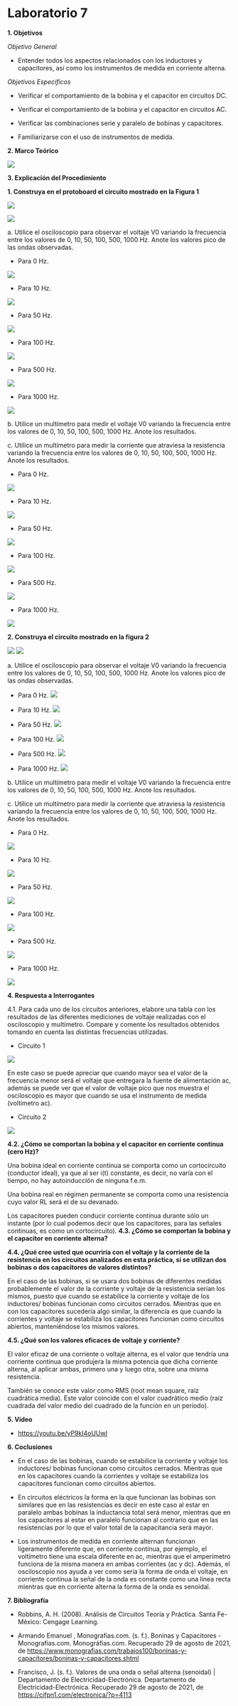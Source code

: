 # Laboratorio 7

__1. Objetivos__

*Objetivo General*

* Entender todos los aspectos relacionados con los inductores y capacitores, así como los instrumentos de medida en corriente alterna.

*Objetivos Específicos*

* Verificar el comportamiento de la bobina y el capacitor en circuitos DC.

* Verificar el comportamiento de la bobina y el capacitor en circuitos AC.

* Verificar las combinaciones serie y paralelo de bobinas y capacitores.

* Familiarizarse con el uso de instrumentos de medida.




__2. Marco Teórico__ 

![](https://github.com/ItzAdoc/ImaL7/blob/main/MarcoT.jpeg)


__3. Explicación del Procedimiento__

__1. Construya en el protoboard el circuito mostrado en la Figura 1__

![](https://github.com/ItzAdoc/ImaL7/blob/main/1.png)

![](https://github.com/ItzAdoc/ImaL7/blob/main/1.1.png)

a.	Utilice el osciloscopio para observar el voltaje V0 variando la frecuencia entre los valores de 0, 10, 50, 100, 500, 1000 Hz. Anote los valores pico de las ondas observadas.


* Para 0 Hz.

![](https://github.com/ItzAdoc/ImaL7/blob/main/a.0.png)

* Para 10 Hz.

![](https://github.com/ItzAdoc/ImaL7/blob/main/a.10.png)

* Para 50 Hz.

![](https://github.com/ItzAdoc/ImaL7/blob/main/a.50.png)

* Para 100 Hz.

![](https://github.com/ItzAdoc/ImaL7/blob/main/a.100.png)
* Para 500 Hz.

![](https://github.com/ItzAdoc/ImaL7/blob/main/a.500.png)

* Para 1000 Hz.

![](https://github.com/ItzAdoc/ImaL7/blob/main/a.1000.png)

b.	Utilice un multímetro para medir el voltaje V0 variando la frecuencia entre los valores de 0, 10, 50, 100, 500, 1000 Hz. Anote los resultados.

c.	Utilice un multímetro para medir la corriente que atraviesa la resistencia variando la frecuencia entre los valores de 0, 10, 50, 100, 500, 1000 Hz. Anote los resultados.

* Para 0 Hz.

![](https://github.com/ItzAdoc/ImaL7/blob/main/bc.0.png)

* Para 10 Hz.

![](https://github.com/ItzAdoc/ImaL7/blob/main/bc.10.png)

* Para 50 Hz.

![](https://github.com/ItzAdoc/ImaL7/blob/main/bc.50.png)

* Para 100 Hz.

![](https://github.com/ItzAdoc/ImaL7/blob/main/bc.100.png)

* Para 500 Hz.

![](https://github.com/ItzAdoc/ImaL7/blob/main/bc.500.png)

* Para 1000 Hz.

![](https://github.com/ItzAdoc/ImaL7/blob/main/bc.1000.png)


__2. Construya el circuito mostrado en la figura 2__

![](https://github.com/ItzAdoc/ImaL7/blob/main/f2.jpg)
![](https://github.com/ItzAdoc/ImaL7/blob/main/f2.1.jpg)

a.	Utilice el osciloscopio para observar el voltaje V0 variando la frecuencia entre los valores de 0, 10, 50, 100, 500, 1000 Hz. Anote los valores pico de las ondas observadas.

* Para 0 Hz.
![](https://github.com/ItzAdoc/ImaL7/blob/main/hz0.jpg)

* Para 10 Hz.
![](https://github.com/ItzAdoc/ImaL7/blob/main/hz10.jpg)

* Para 50 Hz.
![](https://github.com/ItzAdoc/ImaL7/blob/main/hz50.jpg)

* Para 100 Hz.
![](https://github.com/ItzAdoc/ImaL7/blob/main/hz100.jpg)

* Para 500 Hz.
![](https://github.com/ItzAdoc/ImaL7/blob/main/hz500.jpg)

* Para 1000 Hz.
![](https://github.com/ItzAdoc/ImaL7/blob/main/hz1000.jpg)

b.	Utilice un multímetro para medir el voltaje V0 variando la frecuencia entre los valores de 0, 10, 50, 100, 500, 1000 Hz. Anote los resultados.

c.	Utilice un multímetro para medir la corriente que atraviesa la resistencia variando la frecuencia entre los valores de 0, 10, 50, 100, 500, 1000 Hz. Anote los resultados.


* Para 0 Hz.

![](https://github.com/ItzAdoc/ImaL7/blob/main/vc0.jpg)

* Para 10 Hz.

![](https://github.com/ItzAdoc/ImaL7/blob/main/vc10.jpg)

* Para 50 Hz.

![](https://github.com/ItzAdoc/ImaL7/blob/main/vc50.jpg)

* Para 100 Hz.

![](https://github.com/ItzAdoc/ImaL7/blob/main/vc100.jpg)

* Para 500 Hz.

![](https://github.com/ItzAdoc/ImaL7/blob/main/vc500.jpg)

* Para 1000 Hz.

![](https://github.com/ItzAdoc/ImaL7/blob/main/cv1000.jpg)




__4. Respuesta a Interrogantes__

4.1. Para cada uno de los circuitos anteriores, elabore una tabla con los resultados de las diferentes mediciones de voltaje realizadas con el osciloscopio y multímetro. Compare y comente los resultados obtenidos tomando en cuenta las distintas frecuencias utilizadas.

* Circuito 1

![](https://github.com/ItzAdoc/ImaL7/blob/main/Tabla.PNG)

En este caso se puede apreciar que cuando mayor sea el valor de la frecuencia menor será el voltaje que entregara la fuente de alimentación ac, además se puede ver que el valor de voltaje pico que nos muestra el osciloscopio es mayor que cuando se usa el instrumento de medida (voltímetro ac).

* Circuito 2

![](https://github.com/ItzAdoc/ImaL7/blob/main/t2.jpg)

__4.2. ¿Cómo se comportan la bobina y el capacitor en corriente continua (cero Hz)?__

Una bobina ideal en corriente continua se comporta como un cortocircuito (conductor ideal), ya que al ser i(t) constante, es decir, no varía con el tiempo, no hay autoinducción de ninguna f.e.m.

Una bobina real en régimen permanente se comporta como una resistencia cuyo valor RL será el de su devanado.

Los capacitores pueden conducir corriente continua durante sólo un instante (por lo cual podemos decir que los capacitores, para las señales continuas, es como un cortocircuito).
__4.3. ¿Cómo se comportan la bobina y el capacitor en corriente alterna?__


__4.4. ¿Qué cree usted que ocurriría con el voltaje y la corriente de la resistencia en los circuitos analizados en esta práctica, si se utilizan dos bobinas o dos capacitores de valores distintos?__

En el caso de las bobinas, si se usara dos bobinas de diferentes medidas probablemente el valor de la corriente y voltaje de la resistencia serían los mismos, puesto que cuando se estabilice la corriente y voltaje de los inductores/ bobinas funcionan como circuitos cerrados. Mientras que en con los capacitores sucedería algo similar, la diferencia es que cuando la corrientes y voltaje se estabiliza los capacitores funcionan como circuitos abiertos, manteniéndose los mismos valores. 

__4.5. ¿Qué son los valores eficaces de voltaje y corriente?__

El valor eficaz de una corriente o voltaje alterna, es el valor que tendría una corriente continua que produjera la misma potencia que dicha corriente alterna, al aplicar ambas, primero una y luego otra, sobre una misma resistencia.

También se conoce este valor como RMS (root mean square, raíz cuadrática media). Este valor coincide con el valor cuadrático medio (raíz cuadrada del valor medio del cuadrado de la función en un período).

__5. Video__

* https://youtu.be/yP9kI4oUUwI

__6. Coclusiones__ 

* En el caso de las bobinas, cuando se estabilice la corriente y voltaje los inductores/ bobinas funcionan como circuitos cerrados. Mientras que en los capacitores cuando la corrientes y voltaje se estabiliza los capacitores funcionan como circuitos abiertos.

* En circuitos eléctricos la forma en la que funcionan las bobinas son similares que en las resistencias es decir en este caso al estar en paralelo ambas bobinas la inductancia total será menor, mientras que en los capacitores al estar en paralelo funcionan al contrario que en las resistencias por lo que el valor total de la capacitancia será mayor.

* Los instrumentos de medida en corriente alternan funcionan ligeramente diferente que, en corriente continua, por ejemplo, el voltímetro tiene una escala diferente en ac, mientras que el amperímetro funciona de la misma manera en ambas corrientes (ac y dc). Además, el osciloscopio nos ayuda a ver como seria la forma de onda el voltaje, en corriente continua la señal de la onda es constante como una línea recta mientras que en corriente alterna la forma de la onda es senoidal.

__7. Bibliografía__

* Robbins, A. H. (2008). Análisis de Circuitos Teoría y Práctica. Santa Fe-México: Cengage Learning.

* Armando Emanuel , Monografias.com. (s. f.). Boninas y Capacitores - Monografias.com. Monográfias.com. Recuperado 29 de agosto de 2021, de https://www.monografias.com/trabajos100/boninas-y-capacitores/boninas-y-capacitores.shtml

* Francisco, J. (s. f.). Valores de una onda o señal alterna (senoidal) | Departamento de Electricidad-Electrónica. Departamento de Electricidad-Electrónica. Recuperado 29 de agosto de 2021, de https://cifpn1.com/electronica/?p=4113
